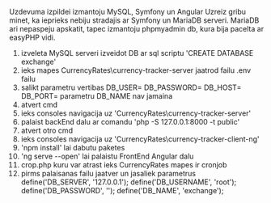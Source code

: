 Uzdevuma izpildei izmantoju MySQL, Symfony un Angular
Uzreiz gribu minet, ka ieprieks nebiju stradajis ar Symfony un MariaDB serveri. MariaDB ari nepaspeju apskatit, tapec izmantoju phpmyadmin db, kura bija pacelta ar easyPHP vidi.
1) izveleta MySQL serveri izveidot DB ar sql scriptu 'CREATE DATABASE exchange'
2) ieks mapes CurrencyRates\currency-tracker-server jaatrod failu .env failu
3) salikt parametru vertibas
    DB_USER=
    DB_PASSWORD=
    DB_HOST=
    DB_PORT=
    parametru DB_NAME nav jamaina
4) atvert cmd
5) ieks consoles navigacija uz 'CurrencyRates\currency-tracker-server'
6) palaist backEnd dalu ar comandu 'php -S 127.0.0.1:8000 -t public'
7) atvert otro cmd
8) ieks consoles navigacija uz 'CurrencyRates\currency-tracker-client-ng'
9) 'npm install' lai dabutu paketes
10) 'ng serve --open' lai palaistu FrontEnd Angular dalu
11) crop.php kuru var atrast ieks CurrencyRates mapes ir cronjob
12) pirms palaisanas failu jaatver un jasaliek parametrus 
define('DB_SERVER', '127.0.0.1');
define('DB_USERNAME', 'root');
define('DB_PASSWORD', '');
define('DB_NAME', 'exchange');